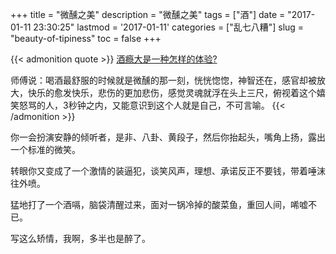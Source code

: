 +++
title = "微醺之美"
description = "微醺之美"
tags = ["酒"]
date = "2017-01-11 23:30:25"
lastmod = '2017-01-11'
categories = ["乱七八糟"]
slug = "beauty-of-tipiness"
toc = false
+++

{{< admonition quote >}}
[酒瘾大是一种怎样的体验?](https://www.zhihu.com/question/28511704/answer/72815921)

师傅说：喝酒最舒服的时候就是微醺的那一刻，恍恍惚惚，神智还在，感官却被放大，快乐的愈发快乐，悲伤的更加悲伤，感觉灵魂就浮在头上三尺，俯视着这个嬉笑怒骂的人，3秒钟之内，又能意识到这个人就是自己，不可言喻。
{{< /admonition >}}


你一会扮演安静的倾听者，是非、八卦、黄段子，然后你抬起头，嘴角上扬，露出一个标准的微笑。

转眼你又变成了一个激情的装逼犯，谈笑风声，理想、承诺反正不要钱，带着唾沫往外喷。

猛地打了一个酒嗝，脑袋清醒过来，面对一锅冷掉的酸菜鱼，重回人间，唏嘘不已。

写这么矫情，我啊，多半也是醉了。
